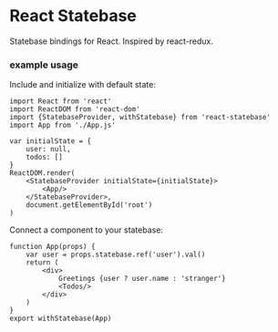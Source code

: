 # React Statebase
Statebase bindings for React. Inspired by react-redux.

### example usage

Include and initialize with default state:
```
import React from 'react'
import ReactDOM from 'react-dom'
import {StatebaseProvider, withStatebase} from 'react-statebase'
import App from './App.js'

var initialState = {
    user: null,
    todos: []
}
ReactDOM.render(
    <StatebaseProvider initialState={initialState}>
        <App/>
    </StatebaseProvider>,
    document.getElementById('root')
)
```

Connect a component to your statebase:
```
function App(props) {
    var user = props.statebase.ref('user').val()
    return (
        <div>
            Greetings {user ? user.name : 'stranger'}
            <Todos/>
        </div>
    )
}
export withStatebase(App) 
```
